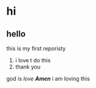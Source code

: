 # hi 
## hello 
this is my first reporisty 
1. i love t do this
2. thank you


god is *love* ***Amen***
i am loving this 
